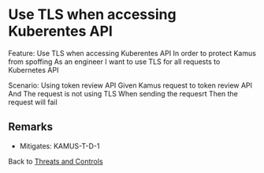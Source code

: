 # Use TLS when accessing Kuberentes API

Feature: Use TLS when accessing Kuberentes API
  In order to protect Kamus from spoffing
  As an engineer
  I want to use TLS for all requests to Kubernetes API

  Scenario: Using token review API
    Given Kamus request to token review API
    And The request is not using TLS
    When sending the requesrt
    Then the request will fail


## Remarks

* Mitigates: KAMUS-T-D-1

Back to [Threats and Controls](/docs/threatmodeling/threats_controls)
